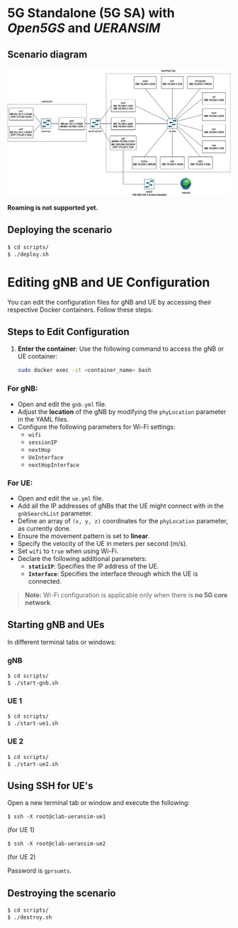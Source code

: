 # 5G Standalone (5G SA) with _Open5GS_ and _UERANSIM_

## Scenario diagram

![](resources/5g-sa_open5gs_ueransim.drawio.png)

**Roaming is not supported yet.**

## Deploying the scenario

```
$ cd scripts/
$ ./deploy.sh
```
# Editing gNB and UE Configuration

You can edit the configuration files for gNB and UE by accessing their respective Docker containers. Follow these steps:

## Steps to Edit Configuration

1. **Enter the container**:
   Use the following command to access the gNB or UE container:
   ```bash
   sudo docker exec -it <container_name> bash
   
### For gNB:
- Open and edit the `gnb.yml` file.
- Adjust the **location** of the gNB by modifying the `phyLocation` parameter in the YAML files.
- Configure the following parameters for Wi-Fi settings:
  - `wifi`
  - `sessionIP`
  - `nextHop`
  - `UeInterface`
  - `nextHopInterface`

### For UE:
- Open and edit the `ue.yml` file.
- Add all the IP addresses of gNBs that the UE might connect with in the `gnbSearchList` parameter.
- Define an array of `(x, y, z)` coordinates for the `phyLocation` parameter, as currently done.
- Ensure the movement pattern is set to **linear**.
- Specify the velocity of the UE in meters per second (m/s).
- Set `wifi` to `true` when using Wi-Fi.
- Declare the following additional parameters:
  - **`staticIP`**: Specifies the IP address of the UE.
  - **`Interface`**: Specifies the interface through which the UE is connected.



> **Note:** Wi-Fi configuration is applicable only when there is **no 5G core network**.



## Starting gNB and UEs

In different terminal tabs or windows:

### gNB

```
$ cd scripts/
$ ./start-gnb.sh
```

### UE 1

```
$ cd scripts/
$ ./start-ue1.sh
```

### UE 2

```
$ cd scripts/
$ ./start-ue2.sh
```

## Using SSH for UE's 

Open a new terminal tab or window and execute the following:

```
$ ssh -X root@clab-ueransim-ue1
```
(for UE 1)

```
$ ssh -X root@clab-ueransim-ue2
```
(for UE 2)

Password is `gprsumts`.

## Destroying the scenario

```
$ cd scripts/
$ ./destroy.sh
```
